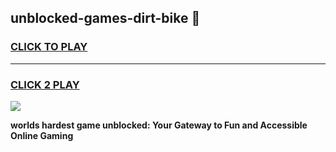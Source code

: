 
## unblocked-games-dirt-bike 👋
<h3>
<a href="https://premium.freeplayer.one?title=unblocked-games-dirt-bike&ref=14F">CLICK TO PLAY</a></h3>
<hr>

<h3>
<a href="https://premium.freeplayer.one?title=unblocked-games-dirt-bike&ref=14F">CLICK 2 PLAY</a>
  
</h3>

<a href="https://premium.freeplayer.one?title=unblocked-games-dirt-bike&ref=12F/"><img src="https://clearcache.store/games.png"></a>


**worlds hardest game unblocked: Your Gateway to Fun and Accessible Online Gaming**
